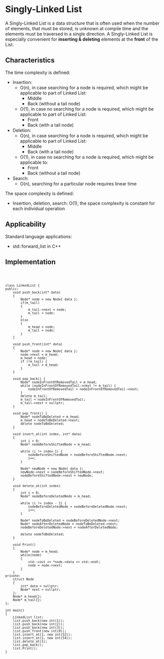 # Singly-Linked List

A Singly-Linked List is a data structure that is often used when the number of elements, that must be stored, is unknown at compile time and the elements must be traversed in a single direction. A Singly-Linked List is especially convenient for **inserting & deleting** elements at the **front** of the List. 

## Characteristics

The time complexity is defined:
- Insertion:
    - O(n), in case searching for a node is required, which might be applicable to part of Linked List:
        - Middle 
        - Back (without a tail node)
    - O(1), in case no searching for a node is required, which might be applicable to part of Linked List:
        - Front 
        - Back (with a tail node)
- Deletion:
    - O(n), in case searching for a node is required, which might be applicable to part of Linked List:
        - Middle
        - Back (with a tail node)
    - O(1), in case no searching for a node is required, which might be applicable to:
        - Front
        - Back (without a tail node)
- Search:
    - O(n), searching for a particular node requires linear time

The space complexity is defined:
- Insertion, deletion, search: O(1), the space complexity is constant for each individual operation

## Applicability

Standard language applications:
- std::forward_list in C++

## Implementation

<code>

    class LinkedList {
    public:
        void push_back(int* data)
        {
            Node* node = new Node{ data };
            if(m_tail)
            {
                m_tail->next = node;
                m_tail = node;
            }
            else
            {
                m_head = node;
                m_tail = node;
            }
        }

        void push_front(int* data) 
        {
            Node* node = new Node{ data };
            node->next = m_head;
            m_head = node;
            if (!m_tail) {
                m_tail = m_head;
            }
        }
        
        void pop_back() {
            Node* nodeInFrontOfRemovedTail = m_head;
            while (nodeInFrontOfRemovedTail->next != m_tail) {
                nodeInFrontOfRemovedTail = nodeInFrontOfRemovedTail->next;
            }
            delete m_tail;
            m_tail = nodeInFrontOfRemovedTail;
            m_tail->next = nullptr;
        }

        void pop_front() {
            Node* nodeToBeDeleted = m_head;
            m_head = nodeToBeDeleted->next;
            delete nodeToBeDeleted;
        }

        void insert_at(int index, int* data) 
        {
            int i = 0;
            Node* nodeBeforeShiftedNode = m_head;
            
            while (i != index-1) {
                nodeBeforeShiftedNode = nodeBeforeShiftedNode->next;
                i++;
            }

            Node* newNode = new Node{ data };
            newNode->next = nodeBeforeShiftedNode->next;
            nodeBeforeShiftedNode->next = newNode;
        }

        void delete_at(int index) 
        {
            int i = 0;
            Node* nodeBeforeDeletedNode = m_head;

            while (i != index - 1) {
                nodeBeforeDeletedNode = nodeBeforeDeletedNode->next;
                i++;
            }

            Node* nodeToBeDeleted = nodeBeforeDeletedNode->next;
            Node* nodeAfterDeletedNode = nodeToBeDeleted->next;
            nodeBeforeDeletedNode->next = nodeAfterDeletedNode;

            delete nodeToBeDeleted;
        }

        void Print()
        {
            Node* node = m_head;
            while(node)
            {
                std::cout << *node->data << std::endl;
                node = node->next;
            }
        }
    private:
        struct Node
        {
            int* data = nullptr;
            Node* next = nullptr;
        };
        Node* m_head{};
        Node* m_tail{};
    };

    int main()
    {
        LinkedList list;
        list.push_back(new int(1));
        list.push_back(new int(2));
        list.push_back(new int(3));
        list.push_front(new int(0));
        list.insert_at(1, new int(52));
        list.insert_at(1, new int(54));
        list.delete_at(1);
        list.pop_back();
        list.Print();
    }

</code>
